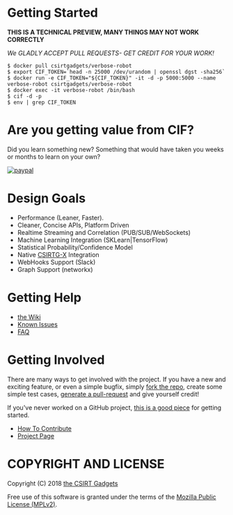 # Getting Started

**THIS IS A TECHNICAL PREVIEW, MANY THINGS MAY NOT WORK CORRECTLY**

*We GLADLY ACCEPT PULL REQUESTS- GET CREDIT FOR YOUR WORK!*

```
$ docker pull csirtgadgets/verbose-robot
$ export CIF_TOKEN=`head -n 25000 /dev/urandom | openssl dgst -sha256`
$ docker run -e CIF_TOKEN="${CIF_TOKEN}" -it -d -p 5000:5000 --name verbose-robot csirtgadgets/verbose-robot
$ docker exec -it verbose-robot /bin/bash
$ cif -d -p
$ env | grep CIF_TOKEN
```

# Are you getting value from CIF?

Did you learn something new? Something that would have taken you weeks or months to learn on your own?

[![paypal](https://www.paypalobjects.com/en_US/i/btn/btn_donateCC_LG.gif)](https://www.paypal.com/cgi-bin/webscr?cmd=_s-xclick&hosted_button_id=YZPQXDLNYZZ3W)

# Design Goals

* Performance (Leaner, Faster).
* Cleaner, Concise APIs, Platform Driven
* Realtime Streaming and Correlation (PUB/SUB/WebSockets)
* Machine Learning Integration (SKLearn|TensorFlow)
* Statistical Probability/Confidence Model
* Native [CSIRTG-X](https://csirtg.io) Integration
* WebHooks Support (Slack)
* Graph Support (networkx)

# Getting Help
 * [the Wiki](https://github.com/csirtgadgets/verbose-robot/wiki)
 * [Known Issues](https://github.com/csirtgadgets/verbose-robot/issues?labels=bug&state=open)
 * [FAQ](https://github.com/csirtgadgets/verbose-robot/wiki/FAQ)

# Getting Involved
There are many ways to get involved with the project. If you have a new and exciting feature, or even a simple bugfix, simply [fork the repo](https://help.github.com/articles/fork-a-repo), create some simple test cases, [generate a pull-request](https://help.github.com/articles/using-pull-requests) and give yourself credit!

If you've never worked on a GitHub project, [this is a good piece](https://guides.github.com/activities/contributing-to-open-source) for getting started.

* [How To Contribute](contributing.md)  
* [Project Page](http://csirtgadgets.com/collective-intelligence-framework/)

# COPYRIGHT AND LICENSE

Copyright (C) 2018 [the CSIRT Gadgets](http://csirtgadgets.com)

Free use of this software is granted under the terms of the [Mozilla Public License (MPLv2)](https://www.mozilla.org/en-US/MPL/2.0/).
